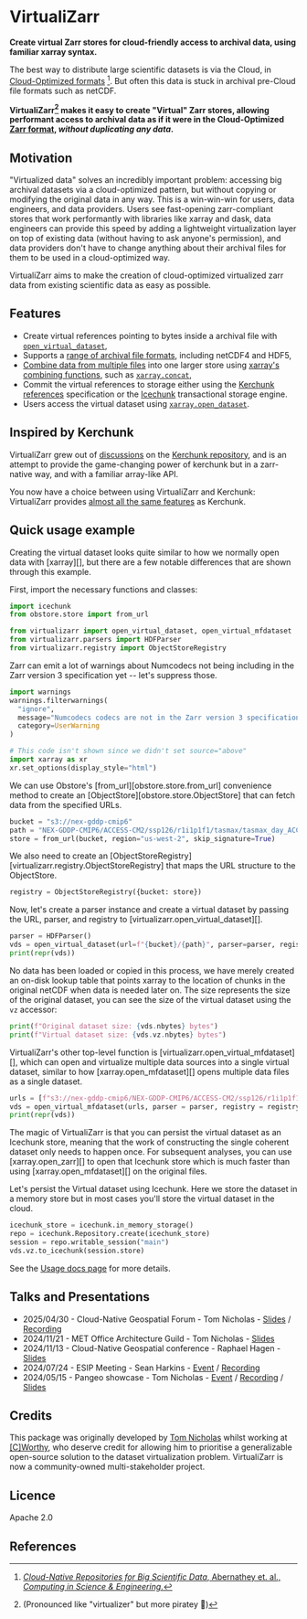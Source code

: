 # VirtualiZarr

**Create virtual Zarr stores for cloud-friendly access to archival data, using familiar xarray syntax.**

The best way to distribute large scientific datasets is via the Cloud, in [Cloud-Optimized formats](https://guide.cloudnativegeo.org/) [^1]. But often this data is stuck in archival pre-Cloud file formats such as netCDF.

**VirtualiZarr[^2] makes it easy to create "Virtual" Zarr stores, allowing performant access to archival data as if it were in the Cloud-Optimized [Zarr format](https://zarr.dev/), _without duplicating any data_.**

## Motivation

"Virtualized data" solves an incredibly important problem: accessing big archival datasets via a cloud-optimized pattern, but without copying or modifying the original data in any way. This is a win-win-win for users, data engineers, and data providers. Users see fast-opening zarr-compliant stores that work performantly with libraries like xarray and dask, data engineers can provide this speed by adding a lightweight virtualization layer on top of existing data (without having to ask anyone's permission), and data providers don't have to change anything about their archival files for them to be used in a cloud-optimized way.

VirtualiZarr aims to make the creation of cloud-optimized virtualized zarr data from existing scientific data as easy as possible.

## Features

* Create virtual references pointing to bytes inside a archival file with [`open_virtual_dataset`](https://virtualizarr.readthedocs.io/en/latest/usage.html#opening-files-as-virtual-datasets),
* Supports a [range of archival file formats](https://virtualizarr.readthedocs.io/en/latest/faq.html#how-do-virtualizarr-and-kerchunk-compare), including netCDF4 and HDF5,
* [Combine data from multiple files](https://virtualizarr.readthedocs.io/en/latest/usage.html#combining-virtual-datasets) into one larger store using [xarray's combining functions](https://docs.xarray.dev/en/stable/user-guide/combining.html), such as [`xarray.concat`](https://docs.xarray.dev/en/stable/generated/xarray.concat.html),
* Commit the virtual references to storage either using the [Kerchunk references](https://fsspec.github.io/kerchunk/spec.html) specification or the [Icechunk](https://icechunk.io/) transactional storage engine.
* Users access the virtual dataset using [`xarray.open_dataset`](https://docs.xarray.dev/en/stable/generated/xarray.open_dataset.html#xarray.open_dataset).

## Inspired by Kerchunk

VirtualiZarr grew out of [discussions](https://github.com/fsspec/kerchunk/issues/377) on the [Kerchunk repository](https://github.com/fsspec/kerchunk), and is an attempt to provide the game-changing power of kerchunk but in a zarr-native way, and with a familiar array-like API.

You now have a choice between using VirtualiZarr and Kerchunk: VirtualiZarr provides [almost all the same features](https://virtualizarr.readthedocs.io/en/latest/faq.html#how-do-virtualizarr-and-kerchunk-compare) as Kerchunk.

## Quick usage example

Creating the virtual dataset looks quite similar to how we normally open data with [xarray][], but there are a few notable differences that are shown through this example.

First, import the necessary functions and classes:

```python exec="on" source="above" session="homepage"
import icechunk
from obstore.store import from_url

from virtualizarr import open_virtual_dataset, open_virtual_mfdataset
from virtualizarr.parsers import HDFParser
from virtualizarr.registry import ObjectStoreRegistry
```

Zarr can emit a lot of warnings about Numcodecs not being including in the Zarr version 3
specification yet -- let's suppress those.

```python exec="on" source="above" session="homepage"
import warnings
warnings.filterwarnings(
  "ignore",
  message="Numcodecs codecs are not in the Zarr version 3 specification*",
  category=UserWarning
)
```

```python exec="on" session="homepage"
# This code isn't shown since we didn't set source="above"
import xarray as xr
xr.set_options(display_style="html")
```

We can use Obstore's [from_url][obstore.store.from_url] convenience method to create an [ObjectStore][obstore.store.ObjectStore] that can fetch data from the specified URLs.

```python exec="on" source="above" session="homepage"
bucket = "s3://nex-gddp-cmip6"
path = "NEX-GDDP-CMIP6/ACCESS-CM2/ssp126/r1i1p1f1/tasmax/tasmax_day_ACCESS-CM2_ssp126_r1i1p1f1_gn_2015_v2.0.nc"
store = from_url(bucket, region="us-west-2", skip_signature=True)
```

We also need to create an [ObjectStoreRegistry][virtualizarr.registry.ObjectStoreRegistry] that
maps the URL structure to the ObjectStore.

```python exec="on" source="above" session="homepage"
registry = ObjectStoreRegistry({bucket: store})
```

Now, let's create a parser instance and create a virtual dataset by passing the URL, parser, and registry to [virtualizarr.open_virtual_dataset][].

```python exec="on" source="above" session="homepage" result="ansi"
parser = HDFParser()
vds = open_virtual_dataset(url=f"{bucket}/{path}", parser=parser, registry=registry)
print(repr(vds))
```

No data has been loaded or copied in this process, we have merely created an on-disk lookup table that points xarray to the location of chunks in the original netCDF when data is needed later on. The size represents the size of the original dataset, you can see the size of the virtual dataset using the `vz` accessor:

```python exec="on" source="above" session="homepage" result="ansi"
print(f"Original dataset size: {vds.nbytes} bytes")
print(f"Virtual dataset size: {vds.vz.nbytes} bytes")
```

VirtualiZarr's other top-level function is [virtualizarr.open_virtual_mfdataset][], which can open and virtualize multiple data sources into
a single virtual dataset, similar to how [xarray.open_mfdataset][] opens multiple data files as a single dataset.

```python exec="on" source="above" session="homepage" result="ansi"
urls = [f"s3://nex-gddp-cmip6/NEX-GDDP-CMIP6/ACCESS-CM2/ssp126/r1i1p1f1/tasmax/tasmax_day_ACCESS-CM2_ssp126_r1i1p1f1_gn_{year}_v2.0.nc" for year in range(2015, 2017)]
vds = open_virtual_mfdataset(urls, parser = parser, registry = registry)
print(repr(vds))
```

The magic of VirtualiZarr is that you can persist the virtual dataset as an Icechunk store,
meaning that the work of constructing the single coherent dataset only needs to happen once.
For subsequent analyses, you can use [xarray.open_zarr][] to open that Icechunk store which is
much faster than using [xarray.open_mfdataset][] on the original files.

Let's persist the Virtual dataset using Icechunk. Here we store the dataset in a memory store but in most cases you'll store the virtual dataset in the cloud.

```python exec="on" source="above" session="homepage"
icechunk_store = icechunk.in_memory_storage()
repo = icechunk.Repository.create(icechunk_store)
session = repo.writable_session("main")
vds.vz.to_icechunk(session.store)
```

See the [Usage docs page](usage.md) for more details.

## Talks and Presentations

- 2025/04/30 - Cloud-Native Geospatial Forum - Tom Nicholas - [Slides](https://speakerdeck.com/tomnicholas/virtualizarr-and-icechunk-build-a-cloud-optimized-datacube-in-3-lines) / [Recording](https://youtu.be/QBkZQ53vE6o)
- 2024/11/21 - MET Office Architecture Guild - Tom Nicholas - [Slides](https://speakerdeck.com/tomnicholas/virtualizarr-talk-at-met-office)
- 2024/11/13 - Cloud-Native Geospatial conference - Raphael Hagen - [Slides](https://decks.carbonplan.org/cloud-native-geo/11-13-24)
- 2024/07/24 - ESIP Meeting - Sean Harkins - [Event](https://2024julyesipmeeting.sched.com/event/1eVP6) / [Recording](https://youtu.be/T6QAwJIwI3Q?t=3689)
- 2024/05/15 - Pangeo showcase - Tom Nicholas - [Event](https://discourse.pangeo.io/t/pangeo-showcase-virtualizarr-create-virtual-zarr-stores-using-xarray-syntax/4127/2) / [Recording](https://youtu.be/ioxgzhDaYiE) / [Slides](https://speakerdeck.com/tomnicholas/virtualizarr-create-virtual-zarr-stores-using-xarray-syntax)

## Credits

This package was originally developed by [Tom Nicholas](https://github.com/TomNicholas) whilst working at [[C]Worthy](https://cworthy.org), who deserve credit for allowing him to prioritise a generalizable open-source solution to the dataset virtualization problem. VirtualiZarr is now a community-owned multi-stakeholder project.

## Licence

Apache 2.0

## References

[^1]: [_Cloud-Native Repositories for Big Scientific Data_, Abernathey et. al., _Computing in Science & Engineering_.](https://ieeexplore.ieee.org/abstract/document/9354557)

[^2]: (Pronounced like "virtualizer" but more piratey 🦜)
